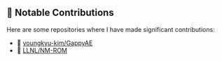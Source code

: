 ## 🔹 Notable Contributions
Here are some repositories where I have made significant contributions:

- 🔗 [youngkyu-kim/GappyAE](https://github.com/youngkyu-kim/GappyAE)
- 🔗 [LLNL/NM-ROM](https://github.com/LLNL/NM-ROM)
